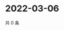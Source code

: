 # 2022-03-06

共 0 条

<!-- BEGIN WEIBO -->
<!-- 最后更新时间 Sun Mar 06 2022 16:17:16 GMT+0800 (China Standard Time) -->

<!-- END WEIBO -->
